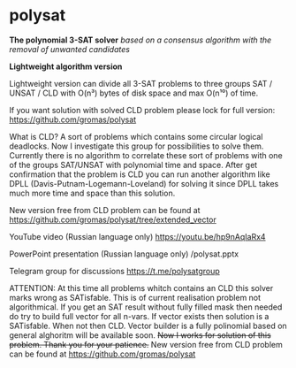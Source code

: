 # polysat
 **The polynomial 3-SAT solver**
 *based on a consensus algorithm with the removal of unwanted candidates*
 
 **Lightweight algorithm version** 

Lightweight version can divide all 3-SAT problems to three groups SAT / UNSAT / CLD with O(n³) bytes of disk space and max O(n¹⁰) of time.

If you want solution with solved CLD problem please lock for full version: https://github.com/gromas/polysat

What is CLD?
A sort of problems which contains some circular logical deadlocks. Now I investigate this group for possibilities to solve them.
Currently there is no algorithm to correlate these sort of problems with one of the groups SAT/UNSAT with polynomial time and space.
After get confirmation that the problem is CLD you can run another algorithm like DPLL (Davis-Putnam-Logemann-Loveland) for solving it
since DPLL takes much more time and space than this solution.

New version free from CLD problem can be found at https://github.com/gromas/polysat/tree/extended_vector

YouTube video (Russian language only)
https://youtu.be/hp9nAqIaRx4

PowerPoint presentation (Russian language only)
/polysat.pptx

Telegram group for discussions
https://t.me/polysatgroup

ATTENTION: At this time all problems whitch contains an CLD this solver marks wrong as SATisfable.
           This is of current realisation problem not algorithmical.
           If you get an SAT result without fully filled mask then needed do try to build full vector for all n-vars.
           If vector exists then solution is a SATisfable. When not then CLD.
           Vector builder is a fully polinomial based on general alghoritm will be available soon.
           ~~Now I works for solution of this problem. Thank you for your patience.~~
           New version free from CLD problem can be found at https://github.com/gromas/polysat
         
